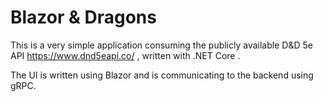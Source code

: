 # Blazor & Dragons

This is a very simple application consuming the publicly available D&D 5e API https://www.dnd5eapi.co/ , written with .NET Core .

The UI is written using Blazor and is communicating to the backend using gRPC.